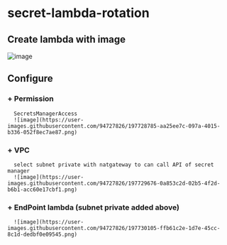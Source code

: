 # secret-lambda-rotation

## Create lambda with image
![image](https://user-images.githubusercontent.com/94727826/197728076-2ceba139-d0a9-47c4-b161-9c722eb80431.png)

## Configure
### + Permission
      SecretsManagerAccess
      ![image](https://user-images.githubusercontent.com/94727826/197728785-aa25ee7c-097a-4015-b336-052f8ec7ae87.png)
### + VPC
      select subnet private with natgateway to can call API of secret manager
      ![image](https://user-images.githubusercontent.com/94727826/197729676-0a853c2d-02b5-4f2d-b6b1-acc60e17cbf1.png)
### + EndPoint lambda (subnet private added above)
      ![image](https://user-images.githubusercontent.com/94727826/197730105-ffb61c2e-1d7e-45cc-8c1d-dedbf0e09545.png)

